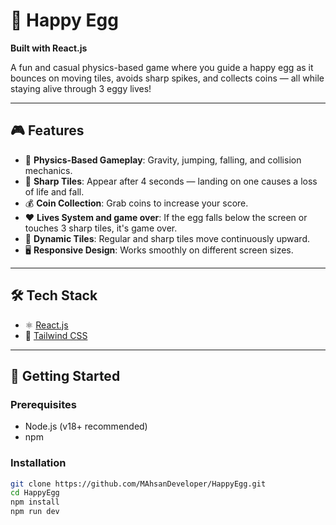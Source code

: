 # 🥚 Happy Egg

**Built with React.js**

A fun and casual physics-based game where you guide a happy egg as it bounces on moving tiles, avoids sharp spikes, and collects coins — all while staying alive through 3 eggy lives!

---

## 🎮 Features

- 🎯 **Physics-Based Gameplay**: Gravity, jumping, falling, and collision mechanics.
- 🔪 **Sharp Tiles**: Appear after 4 seconds — landing on one causes a loss of life and fall.
- 💰 **Coin Collection**: Grab coins to increase your score.
- ❤️ **Lives System and game over**: If the egg falls below the screen or touches 3 sharp tiles, it's game over.
- 🧱 **Dynamic Tiles**: Regular and sharp tiles move continuously upward.
- 🖥️ **Responsive Design**: Works smoothly on different screen sizes.

---

## 🛠️ Tech Stack

- ⚛️ [React.js](https://reactjs.org/)
- 🎨 [Tailwind CSS](https://tailwindcss.com/)

---

## 🚀 Getting Started

### Prerequisites

- Node.js (v18+ recommended)
- npm

### Installation

```bash
git clone https://github.com/MAhsanDeveloper/HappyEgg.git
cd HappyEgg
npm install
npm run dev
